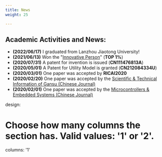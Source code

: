 ```yaml
---
title: News
weight: 25

---
```


## Academic Activities and News:
- **(2022/06/17)** I graduated from Lanzhou Jiaotong University!
- **(2021/06/13)** Won the "<a href="https://tuanwei.lzjtu.edu.cn/info/1043/2997.htm">Innovative Person</a>" (**TOP 1%**)
- **(2020/07/31)** A patent for invention is issued (**CN111476813A**)
- **(2020/05/01)** A Patent for Utility Model is granted (**CN212084334U**)
- **(2020/03/01)** One paper was accepted by **RICAI2020**
- **(2020/02/20)** One paper was accepted by the <a href="https://navi.cnki.net/knavi/journals/LZKQ/detail">Scientific & Technical Information of Gansu (Chinese Journal) </a>
- **(2020/02/01)** One paper was accepted by the <a href="https://navi.cnki.net/knavi/journals/DPJY/detail">Microcontrollers & Embedded Systems (Chinese Journal) </a>


design:
  # Choose how many columns the section has. Valid values: '1' or '2'.
  columns: '1'
